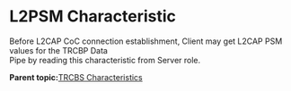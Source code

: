 # L2PSM Characteristic

Before L2CAP CoC connection establishment, Client may get L2CAP PSM values for the TRCBP Data<br /> Pipe by reading this characteristic from Server role.

**Parent topic:**[TRCBS Characteristics](GUID-D2DE9EB9-EDE7-4EAA-BDEB-54B4C67569C7.md)

